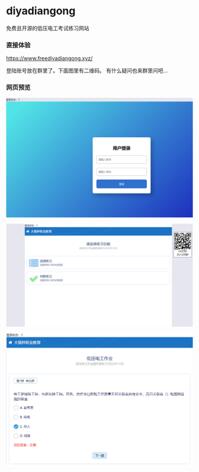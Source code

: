 # diyadiangong
免费且开源的低压电工考试练习网站
### 直接体验

https://www.freediyadiangong.xyz/

登陆账号放在群里了。下面图里有二维码。
有什么疑问也来群里问吧...

### 网页预览

![image-20221118095142950](https://github.com/PTA00/diyadiangong/blob/main/image/0.png)

![image-20221118095025146](https://github.com/PTA00/diyadiangong/blob/main/image/1.png)

![image-20221118095118226](https://github.com/PTA00/diyadiangong/blob/main/image/2.png)
